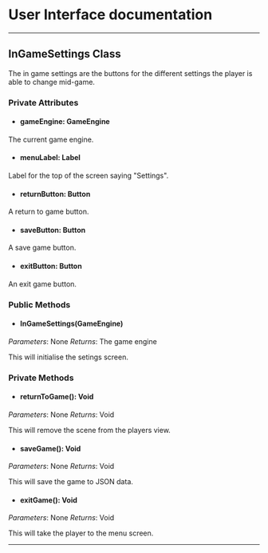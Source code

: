 # User Interface documentation
---

## InGameSettings Class

The in game settings are the buttons for the different settings the player is able to change mid-game. 

### Private Attributes 
- #### gameEngine: GameEngine
The current game engine.
- #### menuLabel: Label
Label for the top of the screen saying "Settings".
- #### returnButton: Button
A return to game button.
- #### saveButton: Button
A save game button.
- #### exitButton: Button
An exit game button.
### Public Methods 
- #### InGameSettings(GameEngine)
*Parameters*: None
*Returns*: The game engine 

This will initialise the setings screen.

### Private Methods
- #### returnToGame(): Void
*Parameters*: None
*Returns*: Void

This will remove the scene from the players view.

- #### saveGame(): Void
*Parameters*: None
*Returns*: Void

This will save the game to JSON data.  

- #### exitGame(): Void
*Parameters*: None
*Returns*: Void

This will take the player to the menu screen.

---